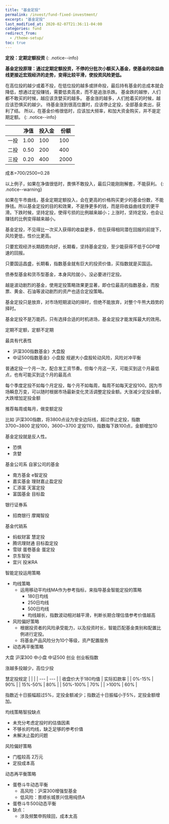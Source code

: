 ```yaml
---
title: "基金定投"
permalink: /invest/fund-fixed-investment/
excerpt: "基金定投"
last_modified_at: 2020-02-07T21:36:11-04:00
categories: fund
redirect_from:
  - /theme-setup/
toc: true
---
```


<!--
基金生财一课通
第六十课 基金定投（原理篇）
-->

**定投：定期定额投资**
{: .notice--info}

**基金定投原理：通过定期定额投资，不停的分批次小额买入基金，使基金的收益曲线更接近宏观经济的走势，变得比较平滑，使投资风险更低。**

在高位投的越少或着不投，在低位投的越多或拼命投，最后持有基金的总成本就会降低，想通过定投赚钱，需要低卖高卖，而不是追涨杀跌。
基金跌的越惨，人们都不敢买的时候，越应该贪婪买的越多。
基金涨的越多，人们抢着买的时候，越应该恐惧买的越少。
待基金涨到很高位置时，应该停止定投，全部基金卖出，获利了结。
所以，在基金价格很低时，应该加大频率，和加大资金购买，并不是定期定额。
{: .notice--info}

|  | 净值 | 投入金 | 份额 |
| --- | --- | --- | --- |
| 一投 | 1.00 | 100 | 100 |
| 二投 | 0.50 | 200 | 400 |
| 三投 | 0.20 | 400 | 2000 |

成本=700/2500=0.28

以上例子，如果在净值很低时，畏惧不敢投入，最后只能刚刚解套，不能获利。
{: .notice--warning}

如果在牛市曲线，基金定期定额投入，会在更高的价格购买更少的基金份数，不能挣钱。所以基金定投的目的和效果，不是挣更多的钱，而是将收益曲线变的更平滑。下跌时候，坚持定投，使得亏损的比例越来越小；上涨时，坚持定投，也会让赚钱的比例变得越来越小。

基金定投，不见得比一次买入获得的收益更多，但在获得相同潜在回报的前提下，风险更低，性价比更高。

只要宏观经济长期趋势向好，长期看，坚持基金定投，至少能获得不低于GDP增速的回报。

只要国运昌盛，长期看，指数基金就有巨大的投资价值，买指数就是买国运。

债券型基金和货币型基金，本身风险就小，没必要进行定投。

越是波动剧烈的基金，使用定投策略效果更显著，即仓位最高的指数基金，而股票、黄金、石油等波动剧烈的资产也适合定投策略。

基金定投只是放弃，对市场短期波动的择时，但绝不能放弃，对整个牛熊大趋势的择时。

基金定投不是万能药，只有选择合适的时机进场，基金定投才能发挥最大的效用。

<!--
基金生财一课通
第六十一课 基金定投（案例篇）
-->

定期不定额，定额不定期

最具有代表性
- 沪深300指数基金》大盘股
- 中证500指数基金》小盘股
规避大小盘股轮动风险，风险对冲平衡

普通定投一个月一次，配合发工资节奏。但每个月这一天，可能买到这个月最低点，也有可能买到这个月的最高点

每个季度定投不如每个月定投，每个月不如每周，每周不如每天定投100。因为市场瞬息万变，可以随时根据市场最新变化灵活调整定投金额。大涨减少定投金额，大跌增加定投金额

推荐每周或每月，做变额定投

比如 沪深300指数，将3800点设为安全边际线，超过停止定投，指数3700~3800 定投100，3600~3700 定投110，指数每下跌100点，金额增加10

基金定投就是反人性。
- 恐惧
- 贪婪
  
<!--
基金生财一课通
第六十二课 基金定投2.0 智能定投（上）
-->

基金公司系 自家公司的基金
  - 南方基金 e智定投
  - 嘉实基金 理财嘉止盈定投
  - 汇添富 天富定投
  - 富国基金  目标盈

银行证券系
  - 招商银行 摩羯智投

基金代销系
  - 蚂蚁财富 慧定投
  - 腾讯理财通 目标盈定投
  - 雪球 蛋卷基金 蛋定投
  - 京东智投
  - 宜兴 投米RA

智能定投运用策略
  - 均线策略
    - 运用移动平均线MA作为参考指标，来指导基金智能定投的策略
      - 180日均线
      - 250日均线
      - 500日均线
      - 均线越长，指数波动相对越平滑，判断长期合理估值参考价值越高
  - 风险偏好策略
    - 根据投资者的风险承受能力，以及投资时长，智能匹配基金类别和配置比例进行定投。
    - 将基金产品风险分为10个等级，资产配置服务
  - 动态再平衡策略

  大盘 沪深300 中小盘 中证500  创业  创业板指数

涨越多投越少，高位少投

  慧定投规定
| | |
| --- | --- |
| 收盘价大于180均值 | 实际扣款率 |
| 0%-15% |  90%  |
| 15%-50% | 80% |
| 50%-100% | 70% |
| >100% | 60% |

指数近十日振幅超过5%，定投金额减少；指数近十日振幅小于5%，定投金额增加。

均线策略智投缺点
  - 未充分考虑定投时的估值因素
  - 不够长的均线，缺乏足够的参考价值
  - 未解决止盈的问题

风险偏好策略
  - 门槛较高 2万元
  - 定投成本高

<!--
基金生财一课通
第六十三课 基金定投2.0 智能定投（下）
-->

动态再平衡策略
- 蛋卷斗牛动态平衡
  - 高风险：沪深300增强型基金
  - 低风险：景顺长城景兴信用纯债A
- 蛋卷斗牛500动态平衡
- 缺点：
  - 涉及频繁申购赎回，成本太高





